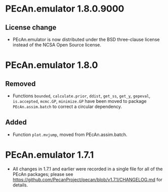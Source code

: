 # PEcAn.emulator 1.8.0.9000

## License change
* PEcAn.emulator is now distributed under the BSD three-clause license instead of the NCSA Open Source license.

# PEcAn.emulator 1.8.0

## Removed
* Functions `bounded`, `calculate.prior`, `ddist`, `get_ss`, `get_y`, `gepeval`, `is.accepted`, `mcmc.GP`, `minimize.GP` have been moved to package `PEcAn.assim.batch` to correct a circular dependency.

## Added
* Function `plot.mvjump`, moved from PEcAn.assim.batch.

# PEcAn.emulator 1.7.1

* All changes in 1.7.1 and earlier were recorded in a single file for all of the PEcAn packages; please see https://github.com/PecanProject/pecan/blob/v1.7.1/CHANGELOG.md for details.
